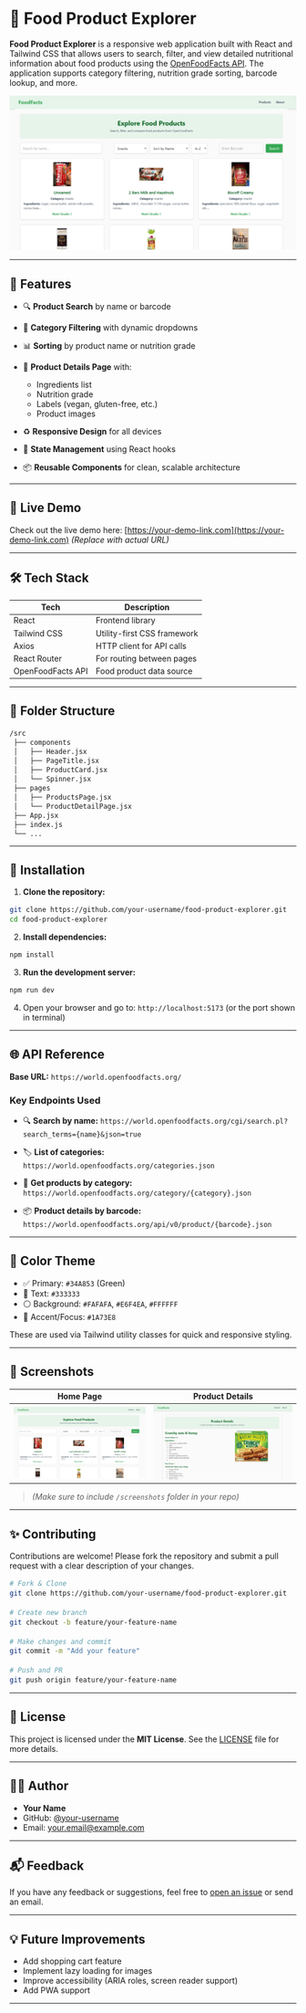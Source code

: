 # 🥕 Food Product Explorer

**Food Product Explorer** is a responsive web application built with React and Tailwind CSS that allows users to search, filter, and view detailed nutritional information about food products using the [OpenFoodFacts API](https://world.openfoodfacts.org/). The application supports category filtering, nutrition grade sorting, barcode lookup, and more.

![Food Product Explorer Screenshot](./screenshots/homepage.png) <!-- Replace with actual screenshot paths -->

---

## 🚀 Features

- 🔍 **Product Search** by name or barcode
- 📂 **Category Filtering** with dynamic dropdowns
- 📊 **Sorting** by product name or nutrition grade
- 🏦 **Product Details Page** with:

  - Ingredients list
  - Nutrition grade
  - Labels (vegan, gluten-free, etc.)
  - Product images

- ♻️ **Responsive Design** for all devices
- 🧠 **State Management** using React hooks
- 📦 **Reusable Components** for clean, scalable architecture

---

## 🥪 Live Demo

Check out the live demo here: [https://your-demo-link.com](https://your-demo-link.com)
_(Replace with actual URL)_

---

## 🛠️ Tech Stack

| Tech              | Description                 |
| ----------------- | --------------------------- |
| React             | Frontend library            |
| Tailwind CSS      | Utility-first CSS framework |
| Axios             | HTTP client for API calls   |
| React Router      | For routing between pages   |
| OpenFoodFacts API | Food product data source    |

---

## 📁 Folder Structure

```
/src
 ├── components
 │   ├── Header.jsx
 │   ├── PageTitle.jsx
 │   ├── ProductCard.jsx
 │   └── Spinner.jsx
 ├── pages
 │   ├── ProductsPage.jsx
 │   └── ProductDetailPage.jsx
 ├── App.jsx
 ├── index.js
 └── ...
```

---

## 🔧 Installation

1. **Clone the repository:**

```bash
git clone https://github.com/your-username/food-product-explorer.git
cd food-product-explorer
```

2. **Install dependencies:**

```bash
npm install
```

3. **Run the development server:**

```bash
npm run dev
```

4. Open your browser and go to:
   `http://localhost:5173` (or the port shown in terminal)

---

## 🌐 API Reference

**Base URL:**
`https://world.openfoodfacts.org/`

### Key Endpoints Used

- 🔍 **Search by name:**
  `https://world.openfoodfacts.org/cgi/search.pl?search_terms={name}&json=true`

- 🏷️ **List of categories:**
  `https://world.openfoodfacts.org/categories.json`

- 🦾 **Get products by category:**
  `https://world.openfoodfacts.org/category/{category}.json`

- 📦 **Product details by barcode:**
  `https://world.openfoodfacts.org/api/v0/product/{barcode}.json`

---

## 🎨 Color Theme

- ✅ Primary: `#34A853` (Green)
- 🔏 Text: `#333333`
- ⚪ Background: `#FAFAFA`, `#E6F4EA`, `#FFFFFF`
- 🔵 Accent/Focus: `#1A73E8`

These are used via Tailwind utility classes for quick and responsive styling.

---

## 📸 Screenshots

| Home Page                           | Product Details                              |
| ----------------------------------- | -------------------------------------------- |
| ![home](./screenshots/homepage.png) | ![details](./screenshots/product-detail.png) |

> _(Make sure to include `/screenshots` folder in your repo)_

---

## ✨ Contributing

Contributions are welcome! Please fork the repository and submit a pull request with a clear description of your changes.

```bash
# Fork & Clone
git clone https://github.com/your-username/food-product-explorer.git

# Create new branch
git checkout -b feature/your-feature-name

# Make changes and commit
git commit -m "Add your feature"

# Push and PR
git push origin feature/your-feature-name
```

---

## 🦾 License

This project is licensed under the **MIT License**.
See the [LICENSE](LICENSE) file for more details.

---

## 👨‍💼 Author

- **Your Name**
- GitHub: [@your-username](https://github.com/ramgopal-reddy)
- Email: [your.email@example.com](mailto:redabothularamgopalreddy@gmail.com)

---

## 📬 Feedback

If you have any feedback or suggestions, feel free to [open an issue](https://github.com/ramgopal-reddy/food-product-explorer/issues) or send an email.

---

## 💡 Future Improvements

- Add shopping cart feature
- Implement lazy loading for images
- Improve accessibility (ARIA roles, screen reader support)
- Add PWA support

---
